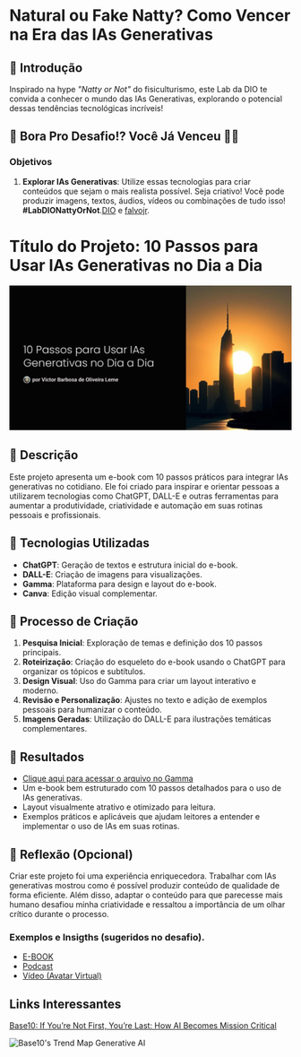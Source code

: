 # Natural ou Fake Natty? Como Vencer na Era das IAs Generativas

## 🚀 Introdução
Inspirado na hype _"Natty or Not"_ do fisiculturismo, este Lab da DIO te convida a conhecer o mundo das IAs Generativas, explorando o potencial dessas tendências tecnológicas incríveis!

## 🎯 Bora Pro Desafio!? Você Já Venceu 💪🤓

### Objetivos

1. **Explorar IAs Generativas**: Utilize essas tecnologias para criar conteúdos que sejam o mais realista possível. Seja criativo! Você pode produzir imagens, textos, áudios, vídeos ou combinações de tudo isso!
 **#LabDIONattyOrNot**.[DIO](https://www.linkedin.com/school/dio-makethechange) e [falvojr](https://www.linkedin.com/in/falvojr).

# Título do Projeto: 10 Passos para Usar IAs Generativas no Dia a Dia

![Imagem do E-book](/forknaatty.JPG)

## 📒 Descrição
Este projeto apresenta um e-book com 10 passos práticos para integrar IAs generativas no cotidiano. Ele foi criado para inspirar e orientar pessoas a utilizarem tecnologias como ChatGPT, DALL-E e outras ferramentas para aumentar a produtividade, criatividade e automação em suas rotinas pessoais e profissionais.

## 🧐 Tecnologias Utilizadas
- **ChatGPT**: Geração de textos e estrutura inicial do e-book.
- **DALL-E**: Criação de imagens para visualizações.
- **Gamma**: Plataforma para design e layout do e-book.
- **Canva**: Edição visual complementar.

## 🤔 Processo de Criação
1. **Pesquisa Inicial**: Exploração de temas e definição dos 10 passos principais.
2. **Roteirização**: Criação do esqueleto do e-book usando o ChatGPT para organizar os tópicos e subtítulos.
3. **Design Visual**: Uso do Gamma para criar um layout interativo e moderno.
4. **Revisão e Personalização**: Ajustes no texto e adição de exemplos pessoais para humanizar o conteúdo.
5. **Imagens Geradas**: Utilização do DALL-E para ilustrações temáticas complementares.

## 🚀 Resultados

- [Clique aqui para acessar o arquivo no Gamma](https://gamma.app/docs/10-Passos-para-Usar-IAs-Generativas-no-Dia-a-Dia-bxa0l8o00v6jasz)
- Um e-book bem estruturado com 10 passos detalhados para o uso de IAs generativas.
- Layout visualmente atrativo e otimizado para leitura.
- Exemplos práticos e aplicáveis que ajudam leitores a entender e implementar o uso de IAs em suas rotinas.

## 💭 Reflexão (Opcional)
Criar este projeto foi uma experiência enriquecedora. Trabalhar com IAs generativas mostrou como é possível produzir conteúdo de qualidade de forma eficiente. Além disso, adaptar o conteúdo para que parecesse mais humano desafiou minha criatividade e ressaltou a importância de um olhar crítico durante o processo.


### Exemplos e Insigths (sugeridos no desafio).

- [E-BOOK](/exemplos/E-BOOK.md)
- [Podcast](/exemplos/PODCAST.md)
- [Vídeo (Avatar Virtual)](/exemplos/VIDEO.md)

## Links Interessantes

[Base10: If You’re Not First, You’re Last: How AI Becomes Mission Critical](https://base10.vc/post/generative-ai-mission-critical/)

![Base10's Trend Map Generative AI](https://github.com/digitalinnovationone/lab-natty-or-not/assets/730492/f4df26e8-f8f7-4419-8252-c69d73ea930c)
